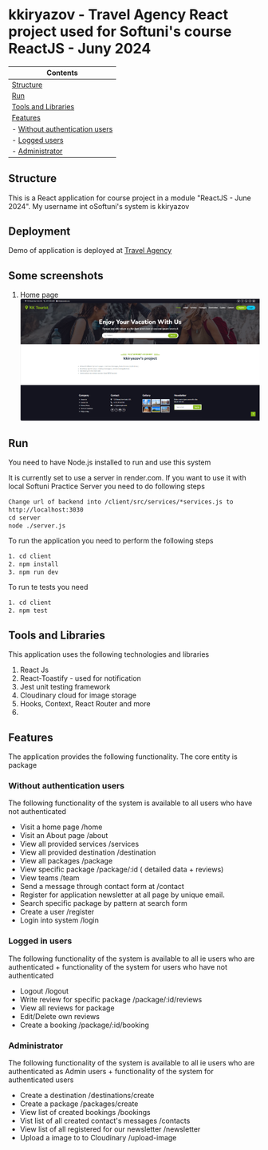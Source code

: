 # kkiryazov - Travel Agency React project used for Softuni's course ReactJS - Juny 2024

| Contents
|---
| [Structure](#structure)
| [Run](#run)
| [Tools and Libraries](#json-store)
| [Features](#features)
| - [Without authentication users](#unauthentication-users)
| - [Logged users](#logged-users)
| - [Administrator](#administrator)

## Structure

This is a React application for course project in a module "ReactJS - June 2024". My username int oSoftuni's system is kkiryazov

## Deployment

Demo of application is deployed at [Travel Agency](https://travel-arency-react.onrender.com)

## Some screenshots

1. Home page
![Description](screenshots/home.png)


## Run

You need to have Node.js installed to run and use this system

It is currently set to use a server in render.com. If you want to use it with local Softuni Practice Server you need to do following steps
```
Change url of backend into /client/src/services/*services.js to http://localhost:3030
cd server
node ./server.js
```

To run the application you need to perform the following steps
```
1. cd client
2. npm install
3. npm run dev
```

To run te tests you need 
```
1. cd client
2. npm test
```

## Tools and Libraries

This application uses the following technologies and libraries
1. React Js
2. React-Toastify - used for notification
3. Jest unit testing framework
4. Cloudinary cloud for image storage
5. Hooks, Context, React Router and more
6. 

## Features

The application provides the following functionality. The core entity is package

### Without authentication users
The following functionality of the system is available to all users who have not authenticated
* Visit a home page /home
* Visit an About page /about
* View all provided services /services
* View all provided destination /destination
* View all packages /package
* View specific package /package/:id ( detailed data + reviews)
* View teams /team
* Send a message through contact form at /contact 
* Register for application newsletter at all page by unique email.
* Search specific package by pattern at search form
* Create a user /register
* Login into system /login

### Logged in users
The following functionality of the system is available to all ie users who are authenticated +  functionality of the system for users who have not authenticated
* Logout /logout
* Write review for specific package /package/:id/reviews
* View all reviews for package
* Edit/Delete own reviews
* Create a booking /package/:id/booking

### Administrator
The following functionality of the system is available to all ie users who are authenticated as Admin users + functionality of the system for authenticated users
* Create a destination /destinations/create
* Create a package /packages/create
* View list of created bookings /bookings
* Vist list of all created contact's messages /contacts
* View list of all registered for our newsletter /newsletter
* Upload a image to to Cloudinary /upload-image